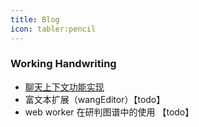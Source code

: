 ```yaml
---
title: Blog
icon: tabler:pencil
---
```


### Working Handwriting

- [聊天上下文功能实现](./chat.md)
- 富文本扩展（wangEditor）【todo】
- web worker 在研判图谱中的使用 【todo】